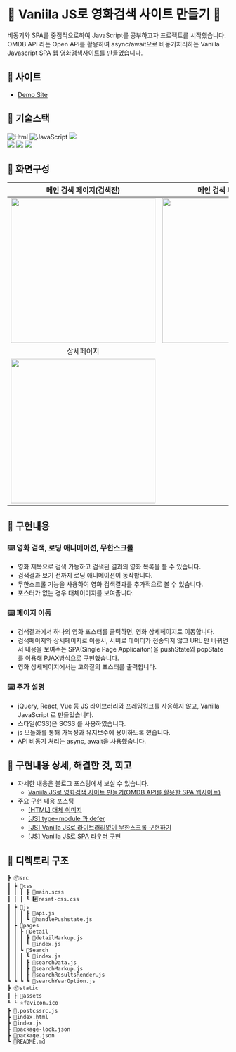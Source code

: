 # 🔎 Vaniila JS로 영화검색 사이트 만들기 🔎

비동기와 SPA를 중점적으로하여 JavaScript를 공부하고자 프로젝트를 시작했습니다. OMDB API 라는 Open API를 활용하여 async/await으로 비동기처리하는 Vanilla Javascript 
 SPA 웹 영화검색사이트를 만들었습니다.

## 🔎 사이트

- [Demo Site](https://moovie-omdb.netlify.app/)

## 🔎 기술스택

<img alt="Html" src ="https://img.shields.io/badge/HTML-E34F26.svg?&style=for-the-badge&logo=HTML5&logoColor=white"/> <img alt="JavaScript" src ="https://img.shields.io/badge/JavaScript-F7DF1E.svg?&style=for-the-badge&logo=JavaScript&logoColor=white"/> <img src="https://img.shields.io/badge/sass-CC6699?style=for-the-badge&logo=sass&logoColor=white"> <br/>
<img src="https://img.shields.io/badge/parcel-FF9A00?style=for-the-badge&logo=parcel&logoColor=white"> <img src="https://img.shields.io/badge/babel-F9DC3E?style=for-the-badge&logo=babel&logoColor=white"> <img src="https://img.shields.io/badge/netlify-00C7B7?style=for-the-badge&logo=netlify&logoColor=white">

## 🔎 화면구성

| 메인 검색 페이지(검색전)  |  메인 검색 페이지(검색후)   |
| :-------------------------------------------: | :------------: |
|  <img width="329" src="https://github.com/eun0leee/mjff-clone/assets/90189513/cb43a959-1ee4-4cc0-931b-f45ec7269e12"/> |  <img width="329" src="https://github.com/eun0leee/mjff-clone/assets/90189513/5a766bad-bdff-4ece-afc2-07f24456eed9"/>|  
| 상세페이지   |     |  
| <img width="329" src="https://github.com/eun0leee/mjff-clone/assets/90189513/5f7b778e-d337-415f-98da-620faf266729"/>   |   |


## 🔎 구현내용

### ⌨️ 영화 검색, 로딩 애니메이션, 무한스크롤
- 영화 제목으로 검색 가능하고 검색된 결과의 영화 목록을 볼 수 있습니다.
- 검색결과 보기 전까지 로딩 애니메이션이 동작합니다.
- 무한스크롤 기능을 사용하여 영화 검색결과를 추가적으로 볼 수 있습니다.
- 포스터가 없는 경우 대체이미지를 보여줍니다.

### ⌨️ 페이지 이동
- 검색결과에서 하나의 영화 포스터를 클릭하면, 영화 상세페이지로 이동합니다.
- 검색페이지와 상세페이지로 이동시, 서버로 데이터가 전송되지 않고 URL 만 바뀌면서 내용을 보여주는 SPA(Single Page Applicaiton)을 pushState와 popState를 이용해 PJAX방식으로 구현했습니다.
- 영화 상세페이지에서는 고화질의 포스터를 출력합니다.

### ⌨️ 추가 설명
- jQuery, React, Vue 등 JS 라이브러리와 프레임워크를 사용하지 않고, Vanilla JavaScript 로 만들었습니다.
- 스타일(CSS)은 SCSS 를 사용하였습니다.
- js 모듈화를 통해 가독성과 유지보수에 용이하도록 했습니다.
- API 비동기 처리는 async, await을 사용했습니다.

## 🔎 구현내용 상세, 해결한 것, 회고
- 자세한 내용은 블로그 포스팅에서 보실 수 있습니다.
  - [Vaniila JS로 영화검색 사이트 만들기(OMDB API를 활용한 SPA 웹사이트)](https://velog.io/@eun0leee/영화검색-사이트OMDB-API-를-활용한)
- 주요 구현 내용 포스팅
  - [[HTML] 대체 이미지](https://velog.io/@eun0leee/HTML-%EB%8C%80%EC%B2%B4-%EC%9D%B4%EB%AF%B8%EC%A7%80)
  - [[JS] type=module 과 defer](https://velog.io/@eun0leee/JS-typemodule-%EA%B3%BC-defer)
  - [[JS] Vanilla JS로 라이브러리없이 무한스크롤 구현하기](https://velog.io/@eun0leee/JS-Vanilla-JavaScript%EB%A1%9C-%EB%AC%B4%ED%95%9C%EC%8A%A4%ED%81%AC%EB%A1%A4-%EA%B5%AC%ED%98%84%ED%95%98%EA%B8%B0)
  - [[JS] Vanilla JS로 SPA 라우터 구현](https://velog.io/@eun0leee/JS-Vanilla-Javascript%EB%A1%9C-SPA-%EB%A7%8C%EB%93%A4%EA%B8%B0)

## 🔎 디렉토리 구조
```
┣ 📦src
┃ ┣ 📂css
┃ ┃ ┃ ┣ 📜main.scss
┃ ┃ ┃ ┗ #️⃣reset-css.css
┃ ┣ 📂js
┃ ┃ ┃ ┣ 📜api.js
┃ ┃ ┃ ┗ 📜handlePushstate.js
┃ ┣ 📂pages
┃ ┃ ┣ 📂Detail
┃ ┃ ┃ ┣ 📜detailMarkup.js
┃ ┃ ┃ ┗ 📜index.js
┃ ┃ ┗ 📂Search
┃ ┃ ┃ ┗ 📜index.js
┃ ┃ ┃ ┣ 📜searchData.js
┃ ┃ ┃ ┣ 📜searchMarkup.js
┃ ┃ ┃ ┣ 📜searchResultsRender.js
┗ ┗ ┗ ┗ 📜searchYearOption.js
┣ 📦static
┃ ┣ 📂assets
┗ ┗ ⭐️favicon.ico
┣ 📜.postcssrc.js
┣ 📜index.html
┣ 📜index.js
┣ 📜package-lock.json
┣ 📜package.json
┗ 📜README.md
```
